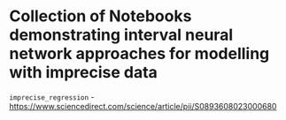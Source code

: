 # Collection of Notebooks demonstrating interval neural network approaches for modelling with imprecise data

```imprecise_regression``` - https://www.sciencedirect.com/science/article/pii/S0893608023000680
